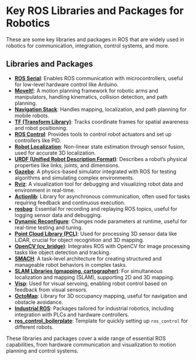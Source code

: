 # Key ROS Libraries and Packages for Robotics

These are some key libraries and packages in ROS that are widely used in robotics for communication, integration, control systems, and more.

## Libraries and Packages

- **[ROS Serial](http://wiki.ros.org/rosserial)**: Enables ROS communication with microcontrollers, useful for low-level hardware control like Arduino.
- **[MoveIt!](https://moveit.ros.org/)**: A motion planning framework for robotic arms and manipulators, handling kinematics, collision detection, and path planning.
- **[Navigation Stack](http://wiki.ros.org/navigation)**: Handles mapping, localization, and path planning for mobile robots.
- **[TF (Transform Library)](http://wiki.ros.org/tf)**: Tracks coordinate frames for spatial awareness and robot positioning.
- **[ROS Control](http://wiki.ros.org/ros_control)**: Provides tools to control robot actuators and set up controllers like PID.
- **[Robot Localization](http://wiki.ros.org/robot_localization)**: Non-linear state estimation through sensor fusion, used for accurate 3D localization.
- **[URDF (Unified Robot Description Format)](http://wiki.ros.org/urdf)**: Describes a robot’s physical properties like links, joints, and dimensions.
- **[Gazebo](http://gazebosim.org/)**: A physics-based simulator integrated with ROS for testing algorithms and simulating complex environments.
- **[Rviz](http://wiki.ros.org/rviz)**: A visualization tool for debugging and visualizing robot data and environment in real-time.
- **[Actionlib](http://wiki.ros.org/actionlib)**: Library for asynchronous communication, often used for tasks requiring feedback and continuous execution.
- **[rosbag](http://wiki.ros.org/rosbag)**: Essential for recording and replaying ROS topics, useful for logging sensor data and debugging.
- **[Dynamic Reconfigure](http://wiki.ros.org/dynamic_reconfigure)**: Changes node parameters at runtime, useful for real-time testing and tuning.
- **[Point Cloud Library (PCL)](https://pointclouds.org/)**: Used for processing 3D sensor data like LiDAR, crucial for object recognition and 3D mapping.
- **[OpenCV (cv_bridge)](http://wiki.ros.org/cv_bridge)**: Integrates ROS with OpenCV for image processing tasks like object detection and tracking.
- **[SMACH](http://wiki.ros.org/smach)**: A task-level architecture for creating structured and manageable robot behaviors in complex tasks.
- **[SLAM Libraries (gmapping, cartographer)](http://wiki.ros.org/gmapping)**: For simultaneous localization and mapping (SLAM), supporting 2D and 3D mapping.
- **[Visp](http://www.irisa.fr/visp/)**: Used for visual servoing, enabling robot control based on feedback from visual sensors.
- **[OctoMap](http://octomap.github.io/)**: Library for 3D occupancy mapping, useful for navigation and obstacle avoidance.
- **[Industrial ROS](http://wiki.ros.org/industrial)**: Packages tailored for industrial robotics, including integration with PLCs and hardware controllers.
- **[ros_control_boilerplate](https://github.com/ros-controls/ros_control_boilerplate)**: Template for quickly setting up `ros_control` for different robots.

These libraries and packages cover a wide range of essential ROS capabilities, from hardware communication and visualization to motion planning and control systems.
